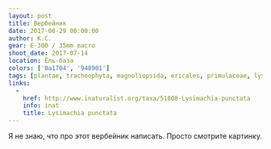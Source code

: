 ```yaml
---
layout: post
title: Вербейник
date: 2017-08-29 00:00:00
author: К.С.
gear: E-300 / 35mm macro
shoot_date: 2017-07-14
location: Ёль-база
colors: ['0a1704', '948901']
tags: [plantae, tracheophyta, magnoliopsida, ericales, primulaceae, lysimachia, lysimachia punctata]
links:
  -
    href: http://www.inaturalist.org/taxa/51808-Lysimachia-punctata
    info: inat
    title: Lysimachia punctata
---
```

Я не знаю, что про этот вербейник написать. Просто смотрите картинку.
